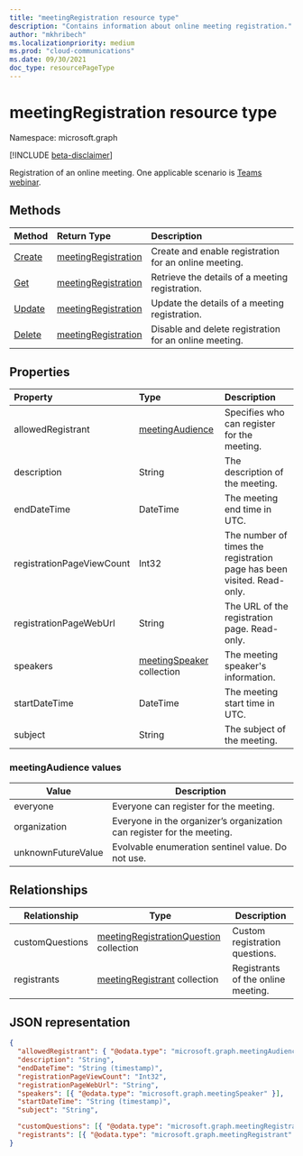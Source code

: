 ```yaml
---
title: "meetingRegistration resource type"
description: "Contains information about online meeting registration."
author: "mkhribech"
ms.localizationpriority: medium
ms.prod: "cloud-communications"
ms.date: 09/30/2021
doc_type: resourcePageType
---
```


# meetingRegistration resource type

Namespace: microsoft.graph

[!INCLUDE [beta-disclaimer](../../includes/beta-disclaimer.md)]

Registration of an online meeting. One applicable scenario is [Teams webinar](https://support.microsoft.com/en-us/office/get-started-with-teams-webinars-42f3f874-22dc-4289-b53f-bbc1a69013e3).

## Methods

| Method | Return Type | Description |
| :----- | :---------- | :---------- |
|[Create](../api/meetingRegistration-create.md) | [meetingRegistration](meetingRegistration.md) | Create and enable registration for an online meeting. |
|[Get](../api/meetingRegistration-get.md) | [meetingRegistration](meetingRegistration.md) | Retrieve the details of a meeting registration. |
|[Update](../api/meetingRegistration-update.md) | [meetingRegistration](meetingRegistration.md) | Update the details of a meeting registration. |
|[Delete](../api/meetingRegistration-delete.md) | [meetingRegistration](meetingRegistration.md) | Disable and delete registration for an online meeting. |

## Properties

| Property | Type | Description |
| :------- | :--- | :---------- |
| allowedRegistrant | [meetingAudience](#meetingaudience-values) | Specifies who can register for the meeting. |
| description | String | The description of the meeting. |
| endDateTime | DateTime | The meeting end time in UTC. |
| registrationPageViewCount | Int32 | The number of times the registration page has been visited. Read-only. |
| registrationPageWebUrl | String | The URL of the registration page. Read-only. |
| speakers | [meetingSpeaker](meetingSpeaker.md) collection | The meeting speaker's information. |
| startDateTime | DateTime | The meeting start time in UTC. |
| subject | String | The subject of the meeting. |

### meetingAudience values

| Value              | Description |
| ------------------ | ----------- |
| everyone           | Everyone can register for the meeting. |
| organization       | Everyone in the organizer’s organization can register for the meeting. |
| unknownFutureValue | Evolvable enumeration sentinel value. Do not use. |

## Relationships

| Relationship | Type | Description |
| ------------ | ---- | ----------- |
| customQuestions | [meetingRegistrationQuestion](meetingRegistrationQuestion.md) collection| Custom registration questions. |
| registrants | [meetingRegistrant](meetingRegistrant.md) collection | Registrants of the online meeting. |

## JSON representation

<!-- {
  "blockType": "resource",
  "@odata.type": "microsoft.graph.meetingRegistration"
}-->

```json
{
  "allowedRegistrant": { "@odata.type": "microsoft.graph.meetingAudience" },
  "description": "String",
  "endDateTime": "String (timestamp)",
  "registrationPageViewCount": "Int32",
  "registrationPageWebUrl": "String",
  "speakers": [{ "@odata.type": "microsoft.graph.meetingSpeaker" }],
  "startDateTime": "String (timestamp)",
  "subject": "String",

  "customQuestions": [{ "@odata.type": "microsoft.graph.meetingRegistrationQuestion" }],
  "registrants": [{ "@odata.type": "microsoft.graph.meetingRegistrant" }]
}
```
